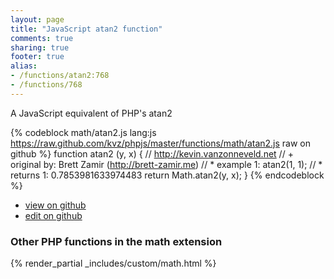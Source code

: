 ```yaml
---
layout: page
title: "JavaScript atan2 function"
comments: true
sharing: true
footer: true
alias:
- /functions/atan2:768
- /functions/768
---
```

<!-- Generated by Rakefile:build -->
A JavaScript equivalent of PHP's atan2

{% codeblock math/atan2.js lang:js https://raw.github.com/kvz/phpjs/master/functions/math/atan2.js raw on github %}
function atan2 (y, x) {
    // http://kevin.vanzonneveld.net
    // +   original by: Brett Zamir (http://brett-zamir.me)
    // *     example 1: atan2(1, 1);
    // *     returns 1: 0.7853981633974483
    return Math.atan2(y, x);
}
{% endcodeblock %}

 - [view on github](https://github.com/kvz/phpjs/blob/master/functions/math/atan2.js)
 - [edit on github](https://github.com/kvz/phpjs/edit/master/functions/math/atan2.js)

### Other PHP functions in the math extension
{% render_partial _includes/custom/math.html %}
